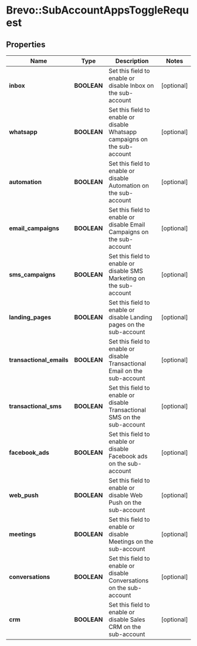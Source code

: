 # Brevo::SubAccountAppsToggleRequest

## Properties
Name | Type | Description | Notes
------------ | ------------- | ------------- | -------------
**inbox** | **BOOLEAN** | Set this field to enable or disable Inbox on the sub-account | [optional] 
**whatsapp** | **BOOLEAN** | Set this field to enable or disable Whatsapp campaigns on the sub-account | [optional] 
**automation** | **BOOLEAN** | Set this field to enable or disable Automation on the sub-account | [optional] 
**email_campaigns** | **BOOLEAN** | Set this field to enable or disable Email Campaigns on the sub-account | [optional] 
**sms_campaigns** | **BOOLEAN** | Set this field to enable or disable SMS Marketing on the sub-account | [optional] 
**landing_pages** | **BOOLEAN** | Set this field to enable or disable Landing pages on the sub-account | [optional] 
**transactional_emails** | **BOOLEAN** | Set this field to enable or disable Transactional Email on the sub-account | [optional] 
**transactional_sms** | **BOOLEAN** | Set this field to enable or disable Transactional SMS on the sub-account | [optional] 
**facebook_ads** | **BOOLEAN** | Set this field to enable or disable Facebook ads on the sub-account | [optional] 
**web_push** | **BOOLEAN** | Set this field to enable or disable Web Push on the sub-account | [optional] 
**meetings** | **BOOLEAN** | Set this field to enable or disable Meetings on the sub-account | [optional] 
**conversations** | **BOOLEAN** | Set this field to enable or disable Conversations on the sub-account | [optional] 
**crm** | **BOOLEAN** | Set this field to enable or disable Sales CRM on the sub-account | [optional] 


